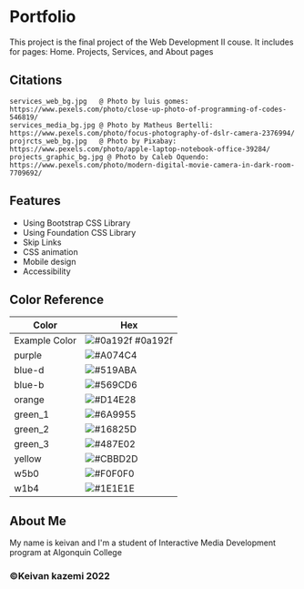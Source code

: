 
# Portfolio

This project is the final project of the Web Development II couse.
It includes for pages: Home. Projects, Services, and About pages


## Citations
    services_web_bg.jpg   @ Photo by luis gomes: https://www.pexels.com/photo/close-up-photo-of-programming-of-codes-546819/
    services_media_bg.jpg @ Photo by Matheus Bertelli: https://www.pexels.com/photo/focus-photography-of-dslr-camera-2376994/
    projrcts_web_bg.jpg   @ Photo by Pixabay: https://www.pexels.com/photo/apple-laptop-notebook-office-39284/
    projects_graphic_bg.jpg @ Photo by Caleb Oquendo: https://www.pexels.com/photo/modern-digital-movie-camera-in-dark-room-7709692/




## Features

- Using Bootstrap CSS Library
- Using Foundation CSS Library
- Skip Links
- CSS animation
- Mobile design
- Accessibility




## Color Reference

| Color             | Hex                                           |
| ----------------- | --------------------------------------------- |
| Example Color | ![#0a192f](https://via.placeholder.com/10/0a192f?text=+) #0a192f |
| purple  | ![#A074C4](https://via.placeholder.com/10/0a192f?text=+)|
| blue-d  | ![#519ABA](https://via.placeholder.com/10/f8f8f8?text=+)|
| blue-b  | ![#569CD6](https://via.placeholder.com/10/00b48a?text=+)|
| orange  | ![#D14E28](https://via.placeholder.com/10/00b48a?text=+)|
| green_1 | ![#6A9955](https://via.placeholder.com/10/00b48a?text=+)|
| green_2 | ![#16825D](https://via.placeholder.com/10/00b48a?text=+)|
| green_3 | ![#487E02](https://via.placeholder.com/10/00b48a?text=+)|
| yellow  | ![#CBBD2D](https://via.placeholder.com/10/00b48a?text=+)|
| w5b0    | ![#F0F0F0](https://via.placeholder.com/10/00b48a?text=+)|
| w1b4    | ![#1E1E1E](https://via.placeholder.com/10/00b48a?text=+)|



##  About Me
My name is keivan and I'm a student of Interactive Media Development program at Algonquin College
### ©Keivan kazemi 2022


